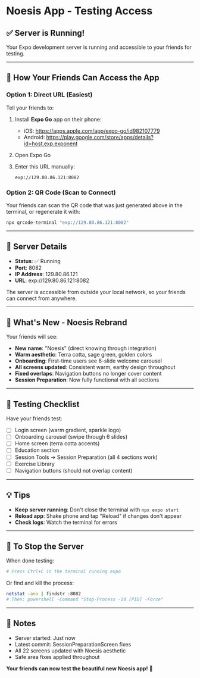 # Noesis App - Testing Access

## ✅ Server is Running!

Your Expo development server is running and accessible to your friends for testing.

---

## 📱 How Your Friends Can Access the App

### Option 1: Direct URL (Easiest)
Tell your friends to:
1. Install **Expo Go** app on their phone:
   - iOS: https://apps.apple.com/app/expo-go/id982107779
   - Android: https://play.google.com/store/apps/details?id=host.exp.exponent

2. Open Expo Go

3. Enter this URL manually:
   ```
   exp://129.80.86.121:8082
   ```

### Option 2: QR Code (Scan to Connect)
Your friends can scan the QR code that was just generated above in the terminal, or regenerate it with:

```bash
npx qrcode-terminal "exp://129.80.86.121:8082"
```

---

## 🔧 Server Details

- **Status**: ✅ Running
- **Port**: 8082
- **IP Address**: 129.80.86.121
- **URL**: exp://129.80.86.121:8082

The server is accessible from outside your local network, so your friends can connect from anywhere.

---

## 🎨 What's New - Noesis Rebrand

Your friends will see:
- **New name**: "Noesis" (direct knowing through integration)
- **Warm aesthetic**: Terra cotta, sage green, golden colors
- **Onboarding**: First-time users see 6-slide welcome carousel
- **All screens updated**: Consistent warm, earthy design throughout
- **Fixed overlaps**: Navigation buttons no longer cover content
- **Session Preparation**: Now fully functional with all sections

---

## 🐛 Testing Checklist

Have your friends test:
- [ ] Login screen (warm gradient, sparkle logo)
- [ ] Onboarding carousel (swipe through 6 slides)
- [ ] Home screen (terra cotta accents)
- [ ] Education section
- [ ] Session Tools → Session Preparation (all 4 sections work)
- [ ] Exercise Library
- [ ] Navigation buttons (should not overlap content)

---

## 💡 Tips

- **Keep server running**: Don't close the terminal with `npx expo start`
- **Reload app**: Shake phone and tap "Reload" if changes don't appear
- **Check logs**: Watch the terminal for errors

---

## 🛑 To Stop the Server

When done testing:
```bash
# Press Ctrl+C in the terminal running expo
```

Or find and kill the process:
```bash
netstat -ano | findstr :8082
# Then: powershell -Command "Stop-Process -Id [PID] -Force"
```

---

## 📝 Notes

- Server started: Just now
- Latest commit: SessionPreparationScreen fixes
- All 22 screens updated with Noesis aesthetic
- Safe area fixes applied throughout

**Your friends can now test the beautiful new Noesis app!** 🎉
